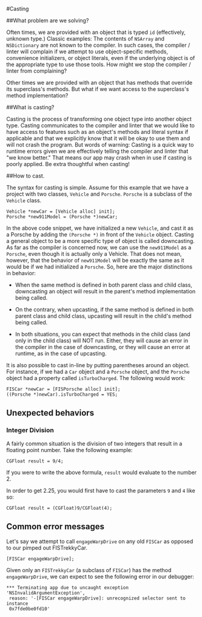 #Casting

##What problem are we solving?

Often times, we are provided with an object that is typed `id` (effectively, unknown type.) Classic examples: The contents of `NSArray` and `NSDictionary` are not known to the compiler. In such cases, the compiler / linter will complain if we attempt to use object-specific methods, convenience initializers, or object literals, even if the underlying object is of the appropriate type to use those tools. How might we stop the compiler / linter from complaining?

Other times we are provided with an object that has methods that override its superclass's methods. But what if we want access to the superclass's method implementation?


##What is casting?

Casting is the process of transforming one object type into another object type. Casting communicates to the compiler and linter that we would like to have access to features such as an object's methods and literal syntax if applicable and that we explicitly know that it will be okay to use them and will not crash the program. But words of warning: Casting is a quick way to runtime errors given we are effectively telling the compiler and linter that "we know better." That means our app may crash when in use if casting is poorly applied. Be extra thoughtful when casting!

##How to cast.

The syntax for casting is simple. Assume for this example that we have a project with two classes, `Vehicle` and `Porsche`. `Porsche` is a subclass of the `Vehicle` class.


```
Vehicle *newCar = [Vehicle alloc] init];
Porsche *new911Model = (Porsche *)newCar;
```

In the above code snippet, we have initialized a new `Vehicle`, and cast it as a Porsche by adding the `(Porsche *)` in front of the `Vehicle` object. Casting a general object to be a more specific type of object is called downcasting. As far as the compiler is concerned now, we can use the `new911Model` as a `Porsche`, even though it is actually only a Vehicle. That does not mean, however, that the behavior of `new911Model` will be exactly the same as it would be if we had initialized a `Porsche`. So, here are the major distinctions in behavior:


- When the same method is defined in both parent class and child class, downcasting an object will result in the parent's method implementation being called.


- On the contrary, when upcasting, if the same method is defined in both parent class and child class, upcasting will result in the child's method being called.


- In both situations, you can expect that methods in the child class (and only in the child class) will NOT run. Either, they will cause an error in the compiler in the case of downcasting, or they will cause an error at runtime, as in the case of upcasting.

It is also possible to cast in-line by putting parentheses around an object. For instance, if we had a `Car` object and a `Porsche` object, and the `Porsche` object had a property called `isTurboCharged`. The following would work:

```
FISCar *newCar = [FISPorsche alloc] init];
((Porsche *)newCar).isTurboCharged = YES;
```


## Unexpected behaviors

### Integer Division

A fairly common situation is the division of two integers that result in a floating point number. Take the following example:
```
CGFloat result = 9/4;
```
If you were to write the above formula, `result` would evaluate to the number 2.

In order to get 2.25, you would first have to cast the parameters `9` and `4` like so:

```
CGFloat result = (CGFloat)9/CGFloat(4);
```


## Common error messages


Let's say we attempt to call `engageWarpDrive` on any old `FISCar` as opposed to our pimped out FISTrekkyCar.

```
[FISCar engageWarpDrive];
```

Given only an `FISTrekkyCar` (a subclass of `FISCar`) has the method `engageWarpDrive`, we can expect to see the following error in our debugger:

```
*** Terminating app due to uncaught exception 'NSInvalidArgumentException',
 reason: '-[FISCar engageWarpDrive]: unrecognized selector sent to instance 
 0x7fde0be0fd10'
```
